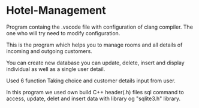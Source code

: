 # Hotel-Management

Program containg the .vscode file with configuration of clang compiler. The one who will try need to modify configuration.

This is the program which helps you to manage rooms and all details of incoming and outgoing customers.

You can create new database
you can update, delete, insert
and display individual as well as a single user detail.

Used 6 function
Taking choice and customer details input from user.

In this program we used own build C++  header(.h) files
sql command to access, update, delet and insert data with library og "sqlite3.h" library. 
